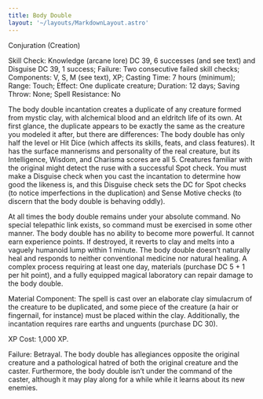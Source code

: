 ```yaml
---
title: Body Double
layout: '~/layouts/MarkdownLayout.astro'
---
```

Conjuration (Creation)

Skill Check: Knowledge (arcane lore) DC 39, 6 successes (and see text) and
Disguise DC 39, 1 success; Failure: Two consecutive failed skill checks;
Components: V, S, M (see text), XP; Casting Time: 7 hours (minimum); Range:
Touch; Effect: One duplicate creature; Duration: 12 days; Saving Throw: None;
Spell Resistance: No

The body double incantation creates a duplicate of any creature formed from
mystic clay, with alchemical blood and an eldritch life of its own. At first
glance, the duplicate appears to be exactly the same as the creature you
modeled it after, but there are differences: The body double has only half the
level or Hit Dice (which affects its skills, feats, and class features). It
has the surface mannerisms and personality of the real creature, but its
Intelligence, Wisdom, and Charisma scores are all 5. Creatures familiar with
the original might detect the ruse with a successful Spot check. You must make
a Disguise check when you cast the incantation to determine how good the
likeness is, and this Disguise check sets the DC for Spot checks (to notice
imperfections in the duplication) and Sense Motive checks (to discern that the
body double is behaving oddly).

At all times the body double remains under your absolute command. No special
telepathic link exists, so command must be exercised in some other manner. The
body double has no ability to become more powerful. It cannot earn experience
points. If destroyed, it reverts to clay and melts into a vaguely humanoid
lump within 1 minute. The body double doesn’t naturally heal and responds to
neither conventional medicine nor natural healing. A complex process requiring
at least one day, materials (purchase DC 5 + 1 per hit point), and a fully
equipped magical laboratory can repair damage to the body double.

Material Component: The spell is cast over an elaborate clay simulacrum of the
creature to be duplicated, and some piece of the creature (a hair or
fingernail, for instance) must be placed within the clay. Additionally, the
incantation requires rare earths and unguents (purchase DC 30).

XP Cost: 1,000 XP.

Failure: Betrayal. The body double has allegiances opposite the original
creature and a pathological hatred of both the original creature and the
caster. Furthermore, the body double isn’t under the command of the caster,
although it may play along for a while while it learns about its new enemies.

